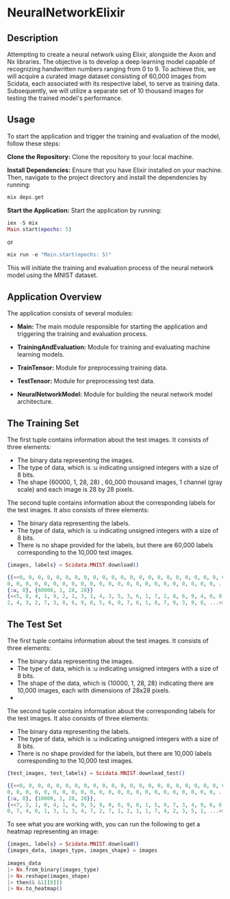 # NeuralNetworkElixir
## Description
Attempting to create a neural network using Elixir, alongside the Axon and Nx libraries. The objective is to develop a deep learning model capable of recognizing handwritten numbers ranging from 0 to 9. To achieve this, we will acquire a curated image dataset consisting of 60,000 images from Scidata, each associated with its respective label, to serve as training data. Subsequently, we will utilize a separate set of 10 thousand images for testing the trained model's performance.

## Usage
To start the application and trigger the training and evaluation of the model, follow these steps:

**Clone the Repository:** Clone the repository to your local machine.

**Install Dependencies:** Ensure that you have Elixir installed on your machine. Then, navigate to the project directory and install the dependencies by running:

```elixir
mix deps.get
```
**Start the Application:** Start the application by running:


```elixir
iex -S mix
Main.start(epochs: 5)
```
or 

```elixir
mix run -e "Main.start(epochs: 5)"
```

This will initiate the training and evaluation process of the neural network model using the MNIST dataset.

## Application Overview
The application consists of several modules:

- **Main:** The main module responsible for starting the application and triggering the training and evaluation process.

- **TrainingAndEvaluation:** Module for training and evaluating machine learning models.

- **TrainTensor:** Module for preprocessing training data.

- **TestTensor:** Module for preprocessing test data.

- **NeuralNetworkModel:** Module for building the neural network model architecture.

## The Training Set

The first tuple contains information about the test images. It consists of three elements:

- The binary data representing the images.
- The type of data, which is :u indicating unsigned integers with a size of 8 bits.
- The shape {60000, 1, 28, 28} , 60_000 thousand images, 1 channel (gray scale) and each image is 28 by 28 pixels.

The second tuple contains information about the corresponding labels for the test images. It also consists of three elements:
- The binary data representing the labels.
- The type of data, which is :u indicating unsigned integers with a size of 8 bits.
- There is no shape provided for the labels, but there are 60,000 labels corresponding to the 10,000 test images.

```elixir
{images, labels} = Scidata.MNIST.download()
```

```elixir
{{<<0, 0, 0, 0, 0, 0, 0, 0, 0, 0, 0, 0, 0, 0, 0, 0, 0, 0, 0, 0, 0, 0, 0, 0, 0,
0, 0, 0, 0, 0, 0, 0, 0, 0, 0, 0, 0, 0, 0, 0, 0, 0, 0, 0, 0, 0, 0, 0, ...>>,
{:u, 8}, {60000, 1, 28, 28}}
{<<5, 0, 4, 1, 9, 2, 1, 3, 1, 4, 3, 5, 3, 6, 1, 7, 2, 8, 6, 9, 4, 0, 9, 1, 1,
2, 4, 3, 2, 7, 3, 8, 6, 9, 0, 5, 6, 0, 7, 6, 1, 8, 7, 9, 3, 9, 8, ...>>,
```

## The Test Set

The first tuple contains information about the test images. It consists of three elements:

- The binary data representing the images.
- The type of data, which is :u indicating unsigned integers with a size of 8 bits.
- The shape of the data, which is {10000, 1, 28, 28} indicating there are 10,000 images, each with dimensions of 28x28 pixels.
- 
The second tuple contains information about the corresponding labels for the test images. It also consists of three elements:
- The binary data representing the labels.
- The type of data, which is :u indicating unsigned integers with a size of 8 bits.
- There is no shape provided for the labels, but there are 10,000 labels corresponding to the 10,000 test images.

```elixir
{test_images, test_labels} = Scidata.MNIST.download_test()
```

```elixir
{{<<0, 0, 0, 0, 0, 0, 0, 0, 0, 0, 0, 0, 0, 0, 0, 0, 0, 0, 0, 0, 0, 0, 0, 0, 0,
0, 0, 0, 0, 0, 0, 0, 0, 0, 0, 0, 0, 0, 0, 0, 0, 0, 0, 0, 0, 0, 0, 0, ...>>,
{:u, 8}, {10000, 1, 28, 28}},
{<<7, 2, 1, 0, 4, 1, 4, 9, 5, 9, 0, 6, 9, 0, 1, 5, 9, 7, 3, 4, 9, 6, 6, 5, 4,
0, 7, 4, 0, 1, 3, 1, 3, 4, 7, 2, 7, 1, 2, 1, 1, 7, 4, 2, 3, 5, 1, ...>>,
```

To see what you are working with, you can run the following to get a heatmap representing an image:

```elixir
{images, labels} = Scidata.MNIST.download()
{images_data, images_type, images_shape} = images
 
images_data
|> Nx.from_binary(images_type)
|> Nx.reshape(images_shape)
|> then(& &1[[0]])
|> Nx.to_heatmap()
```

